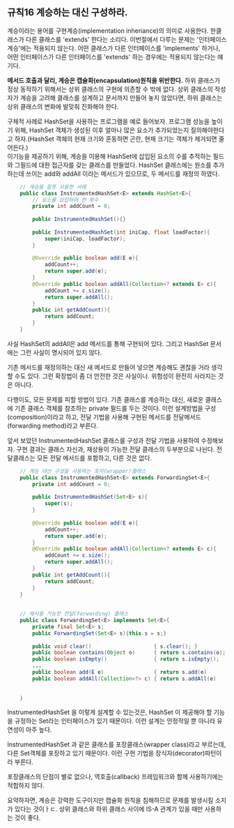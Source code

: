 
## 규칙16 계승하는 대신 구성하라.


계승이라는 용어를 구현계승(implementation inheriance)의 의미로 사용한다. 한클래스가
다른 클래스를 'extends' 한다는 소리다. 이번절에서 다루는 문제는 '인터페이스 계승'에는
적용되지 않는다. 어떤 클래스가 다른 인터페이스를 'implements' 하거나, 어떤 인터페이스가
다른 인터페이스를 'extends' 하는 경우에는 적용되지 않는다는 얘기다.

**메서드 호출과 달리, 계승은 캡슐화(encapsulation)원칙을 위반한다.**
하위 클래스가 정상 동작하기 위해서는 상위 클래스의 구현에 의존할 수 밖에 없다. 상위
클래스의 작성자가 계승을 고려해 클래스를 설계하고 문서까지 만들어 놓지 않았다면, 하위
클래스는 상위 클래스의 변화에 발맞춰 진화해야 한다.

구체적 사례로 HashSet을 사용하는 프로그램을 예로 들어보자.
프로그램 성능을 높이기 위해, HashSet 객체가 생성된 이후 얼마나 많은 요소가 추가되었는지 
질의해야한다고 하자.(HashSet 객체의 현재 크기와 혼동하면 곤란, 현재 크기는 객체가 제거되면
줄어든다.)  
이기능을 제공하기 위해, 계승을 이용해 HashSet에 삽입된 요소의 수를 추적하는 필드와 그필드에
대한 접근자를 갖는 클래스를 만들었다. HashSet 클래스에는 원소를 추가하는데 쓰이는 add와 addAll
이라는 메서드가 있으므로, 두 메서드를 재정의 하였다.

```java
	// 계승을 잘못 사용한 사례
	public class InstrumentedHashSet<E> extends HashSet<E>{
		// 요소를 삽입하려 한 횟수
		private int addCount = 0;
		
		public InstrumentedHashSet(){}
		
		public InstrumentedHashSet(int iniCap, float loadFactor){
			super(iniCap, loadFactor);	
		}	
		
		@Override public boolean add(E e){
			addCount++;
			return super.add(e);	
		}
		@Override public boolean addAll(Collection<? extends E> c){
			addCount += c.size();
			return super.addAll();
		}
		public int getAddCount(){
			return addCount;	
		}		
	}
```

사실 HashSet의 addAll은 add 메서드를 통해 구현되어 있다. 그리고 HashSet 문서에는 그런 사실이
명시되어 있지 않다.

기존 메서드를 재정의하는 대신 새 메서드로 만들어 넣으면 계승해도 괜찮을 거라 생각할 수도 있다. 
그런 확장법이 좀 더 안전한 것은 사실이나. 위험성이 완전히 사라지는 것은 아니다.

다행이도, 모든 문제를 피할 방법이 있다. 기존 클래스를 계승하는 대신, 새로운 클래스에 기존 클래스
객체를 참조하는 private 필드를 두는 것이다. 이런 설계방법을 구성(composition)이라고 하고,
전달 기법을 사용해 구현된 메서드를 전달메서드(forwarding method)라고 부른다.

앞서 보았던 InstrumentedHashSet 클래스를 구성과 전달 기법을 사용하여 수정해보자.
구현 결과는 클래스 자신과, 재상용이 가능한 전달 클래스의 두부분으로 나뉜다. 
전달클래스는 모든 전달 메서드를 포함하고, 다른 것은 없다.


```java
	// 계승 대신 구성을 사용하는 포자(wrapper)클래스
	public class InstrumentedHashSet<E> extends ForwardingSet<E>{
		private int addCount = 0;
		
		public InstrumentedHashSet(Set<E> s){
			super(s);	
		}
		
		@Override public boolean add(E e){
			addCount++;
			return super.add(e);	
		}
		@Override public boolean addAll(Collection<? extends E> c){
			addCount += c.size();
			return super.addAll();
		}
		public int getAddCount(){
			return addCount;	
		}		
	}
	
	
	// 재사용 가능한 전달(forwarding) 클래스
	public class ForwardingSet<E> implements Set<E>{
		private final Set<E> s;
		public ForwardingSet(Set<E> s){this.s = s;}	
		
		public void clear()                    { s.clear(); }	
		public boolean contains(Object o)      { return s.contains(o); }
		public boolean isEmpty()               { return s.isEmpty();   }
		...
		public boolean add(E e)                { return s.add(e)       }
		public boolean addAll(Collection<?> c) { return s.addAll(e)    }
		
		
	}
```

InstrumentedHashSet 을 이렇게 설계할 수 있는것은, HashSet 이 제공해야 할 기능을 규정하는  Set라는
인터페이스가 있기 때문이다. 이런 설계는 안정적일 뿐 아니라 유연성이 아주 높다.

InstrumentedHashSet 과 같은 클래스를 포장클래스(wrapper class)라고 부르는데, 다른 Set객체를 포장하고
있기 때문이다. 이런 구현 기법을 장식자(decorator)파턴이라 부른다.

포장클래스의 단점이 별로 없으나, 역호출(callback) 프레임워크와 함께 사용하기에는 적합하지 않다.

요약하자면, 계승은 강력한 도구이지만 캡슐화 원칙을 침해하므로 문제를 발생시킬 소지가 있다는 것이ㅏㄷ.
상위 클래스와 하위 클래스 사이에 IS-A 관계가 있을 때만 사용하는 것이 좋다.
